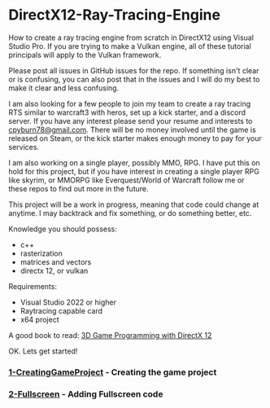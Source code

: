 # DirectX12-Ray-Tracing-Engine
How to create a ray tracing engine from scratch in DirectX12 using Visual Studio Pro. If you are trying to make a Vulkan engine, all of these tutorial principals will apply to the Vulkan framework.

Please post all issues in GitHub issues for the repo. If something isn't clear or is confusing, you can also post that in the issues and I will do my best to make it clear and less confusing.

I am also looking for a few people to join my team to create a ray tracing RTS similar to warcraft3 with heros, set up a kick starter, and a discord server. If you have any interest please send your resume and interests to cpyburn78@gmail.com.  There will be no money involved until the game is released on Steam, or the kick starter makes enough money to pay for your services.

I am also working on a single player, possibly MMO, RPG.  I have put this on hold for this project, but if you have interest in creating a single player RPG like skyrim, or MMORPG like Everquest/World of Warcraft follow me or these repos to find out more in the future.

This project will be a work in progress, meaning that code could change at anytime. I may backtrack and fix something, or do something better, etc.

Knowledge you should possess:
- c++
- rasterization
- matrices and vectors
- directx 12, or vulkan

Requirements:
- Visual Studio 2022 or higher
- Raytracing capable card
- x64 project

A good book to read:
[3D Game Programming with DirectX 12](https://www.amazon.com/Introduction-3D-Game-Programming-DirectX/dp/1942270062/ref=sr_1_1?crid=L5KHVXIH2G9O&dib=eyJ2IjoiMSJ9.Skg7Qn77SnWByJTez6Z5q1IUJeMVfWZ7JopNz06FEhJwgvj7_Q8cUk1D2CHY7fG-pqc3i3z6Ne481D7pRMehLgPNf7TsvM8tLvrO2gtspFQ-DtczrMtf_rQkf-dC-dNoDAg49u3Frskkr_Ro-ZWrzoleaaBuAK-DKXXR6HhI_hawSCuBh_1bUtb3X5WK56n4FtSJ9ZY7topVIfrj407yDkNvd28aXqZWAYnWIz423QE.QQfxwaL_oAgcTV377fbwiT--YGlDXLUCki-qlk8pjVo&dib_tag=se&keywords=directx+12+book&qid=1760812558&sprefix=directx+12+boo%2Caps%2C169&sr=8-1)

OK. Lets get started!

### [1-CreatingGameProject](https://github.com/cpyburn/DirectX12-Ray-Tracing-Engine/tree/main/1-CreatingGameProject) - Creating the game project

### [2-Fullscreen](https://github.com/cpyburn/DirectX12-Ray-Tracing-Engine/tree/main/2-Fullscreen) - Adding Fullscreen code

